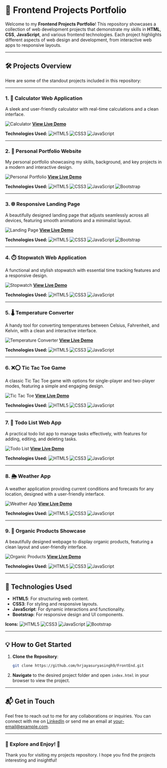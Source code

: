 # 🌟 Frontend Projects Portfolio

Welcome to my **Frontend Projects Portfolio**! This repository showcases a collection of web development projects that demonstrate my skills in **HTML**, **CSS**, **JavaScript**, and various frontend technologies. Each project highlights different aspects of web design and development, from interactive web apps to responsive layouts.

---

## 🛠️ Projects Overview

Here are some of the standout projects included in this repository:

---

### 1. 🧮 **Calculator Web Application**

A sleek and user-friendly calculator with real-time calculations and a clean interface.

![Calculator](Calculator/calculator-preview.png)
[**View Live Demo**](https://hrjayasuryasingh9.github.io/FrontEnd/Calculator/)

**Technologies Used:**
![HTML5](https://img.icons8.com/color/48/000000/html-5.png)
![CSS3](https://img.icons8.com/color/48/000000/css3.png)
![JavaScript](https://img.icons8.com/color/48/000000/javascript.png)

---

### 2. 💼 **Personal Portfolio Website**

My personal portfolio showcasing my skills, background, and key projects in a modern and interactive design.

![Personal Portfolio](Personal%20Portfolio/portfolio-preview.png)
[**View Live Demo**](https://hrjayasuryasingh9.github.io/FrontEnd/Personal%20Portfolio/)

**Technologies Used:**
![HTML5](https://img.icons8.com/color/48/000000/html-5.png)
![CSS3](https://img.icons8.com/color/48/000000/css3.png)
![JavaScript](https://img.icons8.com/color/48/000000/javascript.png)
![Bootstrap](https://img.icons8.com/color/48/000000/bootstrap.png)

---

### 3. 🌐 **Responsive Landing Page**

A beautifully designed landing page that adjusts seamlessly across all devices, featuring smooth animations and a minimalist layout.

![Landing Page](Responsive%20Landing%20Page/landing-page-preview.png)
[**View Live Demo**](https://hrjayasuryasingh9.github.io/FrontEnd/Responsive%20Landing%20Page/)

**Technologies Used:**
![HTML5](https://img.icons8.com/color/48/000000/html-5.png)
![CSS3](https://img.icons8.com/color/48/000000/css3.png)
![JavaScript](https://img.icons8.com/color/48/000000/javascript.png)
![Bootstrap](https://img.icons8.com/color/48/000000/bootstrap.png)

---

### 4. ⏱️ **Stopwatch Web Application**

A functional and stylish stopwatch with essential time tracking features and a responsive design.

![Stopwatch](Stop%20Watch/stopwatch-preview.png)
[**View Live Demo**](https://hrjayasuryasingh9.github.io/FrontEnd/Stop%20Watch/)

**Technologies Used:**
![HTML5](https://img.icons8.com/color/48/000000/html-5.png)
![CSS3](https://img.icons8.com/color/48/000000/css3.png)
![JavaScript](https://img.icons8.com/color/48/000000/javascript.png)

---

### 5. 🌡️ **Temperature Converter**

A handy tool for converting temperatures between Celsius, Fahrenheit, and Kelvin, with a clean and interactive interface.

![Temperature Converter](Temparature%20Converter/temperature-converter-preview.png)
[**View Live Demo**](https://hrjayasuryasingh9.github.io/FrontEnd/Temparature%20Converter/)

**Technologies Used:**
![HTML5](https://img.icons8.com/color/48/000000/html-5.png)
![CSS3](https://img.icons8.com/color/48/000000/css3.png)
![JavaScript](https://img.icons8.com/color/48/000000/javascript.png)

---

### 6. ❌⭕ **Tic Tac Toe Game**

A classic Tic Tac Toe game with options for single-player and two-player modes, featuring a simple and engaging design.

![Tic Tac Toe](Tic%20Tac%20Toe/tic-tac-toe-preview.png)
[**View Live Demo**](https://hrjayasuryasingh9.github.io/FrontEnd/Tic%20Tac%20Toe/)

**Technologies Used:**
![HTML5](https://img.icons8.com/color/48/000000/html-5.png)
![CSS3](https://img.icons8.com/color/48/000000/css3.png)
![JavaScript](https://img.icons8.com/color/48/000000/javascript.png)

---

### 7. 📝 **Todo List Web App**

A practical todo list app to manage tasks effectively, with features for adding, editing, and deleting tasks.

![Todo List](Todo%20List/todo-list-preview.png)
[**View Live Demo**](https://hrjayasuryasingh9.github.io/FrontEnd/Todo%20List/)

**Technologies Used:**
![HTML5](https://img.icons8.com/color/48/000000/html-5.png)
![CSS3](https://img.icons8.com/color/48/000000/css3.png)
![JavaScript](https://img.icons8.com/color/48/000000/javascript.png)

---

### 8. 🌦️ **Weather App**

A weather application providing current conditions and forecasts for any location, designed with a user-friendly interface.

![Weather App](Weather%20App/weather-app-preview.png)
[**View Live Demo**](https://hrjayasuryasingh9.github.io/FrontEnd/Weather%20App/)

**Technologies Used:**
![HTML5](https://img.icons8.com/color/48/000000/html-5.png)
![CSS3](https://img.icons8.com/color/48/000000/css3.png)
![JavaScript](https://img.icons8.com/color/48/000000/javascript.png)

---

### 9. 🍃 **Organic Products Showcase**

A beautifully designed webpage to display organic products, featuring a clean layout and user-friendly interface.

![Organic Products](Organic%20Products/web.jpg)
[**View Live Demo**](https://hrjayasuryasingh9.github.io/FrontEnd/Organic%20Products/)

**Technologies Used:**
![HTML5](https://img.icons8.com/color/48/000000/html-5.png)
![CSS3](https://img.icons8.com/color/48/000000/css3.png)
![JavaScript](https://img.icons8.com/color/48/000000/javascript.png)

---

## 🚀 Technologies Used

- **HTML5**: For structuring web content.
- **CSS3**: For styling and responsive layouts.
- **JavaScript**: For dynamic interactions and functionality.
- **Bootstrap**: For responsive design and UI components.

**Icons:**
![HTML5](https://img.icons8.com/color/48/000000/html-5.png)
![CSS3](https://img.icons8.com/color/48/000000/css3.png)
![JavaScript](https://img.icons8.com/color/48/000000/javascript.png)
![Bootstrap](https://img.icons8.com/color/48/000000/bootstrap.png)

---

## 💡 How to Get Started

1. **Clone the Repository**:
    ```bash
    git clone https://github.com/hrjayasuryasingh9/FrontEnd.git
    ```
2. **Navigate** to the desired project folder and open `index.html` in your browser to view the project.

---

## 📬 Get in Touch

Feel free to reach out to me for any collaborations or inquiries. You can connect with me on [LinkedIn](https://www.linkedin.com/in/yourprofile) or send me an email at [your-email@example.com](mailto:your-email@example.com).

---

### 🌟 Explore and Enjoy! 🌟

Thank you for visiting my projects repository. I hope you find the projects interesting and insightful!
